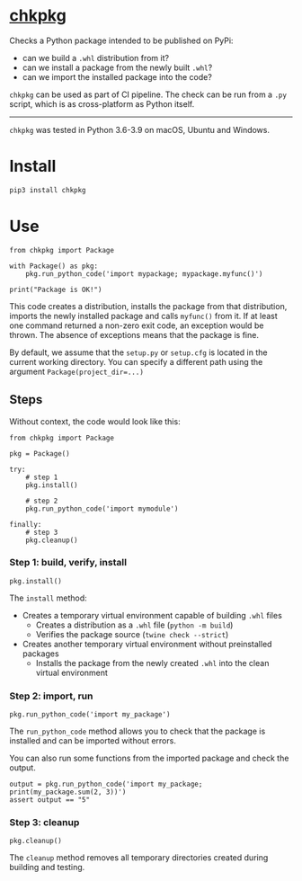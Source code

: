 # [chkpkg](https://github.com/rtmigo/chkpkg_py#readme)

Checks a Python package intended to be published on PyPi:

- can we build a `.whl` distribution from it?
- сan we install a package from the newly built `.whl`?
- can we import the installed package into the code?

`chkpkg` can be used as part of CI pipeline. The check can be run from a `.py`
script, which is as cross-platform as Python itself.


---

`chkpkg` was tested in Python 3.6-3.9 on macOS, Ubuntu and Windows.

# Install

``` bash
pip3 install chkpkg
```

# Use

``` python3
from chkpkg import Package

with Package() as pkg:
    pkg.run_python_code('import mypackage; mypackage.myfunc()')
    
print("Package is OK!")
```

This code creates a distribution, installs the package from that distribution,
imports the newly installed package and calls `myfunc()` from it. If at least
one command returned a non-zero exit code, an exception would be thrown. The
absence of exceptions means that the package is fine.

By default, we assume that the `setup.py` or `setup.cfg` is located in the
current working directory. You can specify a different path using the
argument `Package(project_dir=...)`

## Steps

Without context, the code would look like this:

``` python3
from chkpkg import Package

pkg = Package()

try:
    # step 1
    pkg.install()
    
    # step 2   
    pkg.run_python_code('import mymodule')

finally:
    # step 3
    pkg.cleanup()    
```

### Step 1: build, verify, install

``` python3
pkg.install()
```

The `install` method:

- Creates a temporary virtual environment capable of building `.whl` files
    - Creates a distribution as a `.whl` file (`python -m build`)
    - Verifies the package source (`twine check --strict`)
- Creates another temporary virtual environment without preinstalled packages
    - Installs the package from the newly created `.whl` into the clean virtual
      environment

### Step 2: import, run

``` python3
pkg.run_python_code('import my_package')
```

The `run_python_code` method allows you to check that the package is installed
and can be imported without errors.

You can also run some functions from the imported package and check the output.

``` python3
output = pkg.run_python_code('import my_package; print(my_package.sum(2, 3))')
assert output == "5"
```

### Step 3: cleanup

``` python3
pkg.cleanup()
```

The `cleanup` method removes all temporary directories created during building
and testing.


